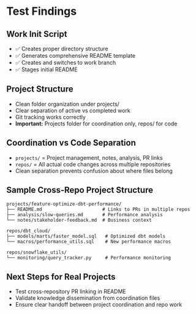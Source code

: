 # Test Findings

## Work Init Script
- ✅ Creates proper directory structure
- ✅ Generates comprehensive README template
- ✅ Creates and switches to work branch
- ✅ Stages initial README

## Project Structure
- Clean folder organization under projects/
- Clear separation of active vs completed work
- Git tracking works correctly
- **Important:** Projects folder for coordination only, repos/ for code

## Coordination vs Code Separation
- `projects/` = Project management, notes, analysis, PR links
- `repos/` = All actual code changes across multiple repositories
- Clean separation prevents confusion about where files belong

## Sample Cross-Repo Project Structure
```
projects/feature-optimize-dbt-performance/
├── README.md                      # Links to PRs in multiple repos
├── analysis/slow-queries.md       # Performance analysis
└── notes/stakeholder-feedback.md  # Business context

repos/dbt_cloud/
├── models/marts/faster_model.sql   # Optimized dbt models
└── macros/performance_utils.sql    # New performance macros

repos/snowflake_utils/
└── monitoring/query_tracker.py     # Performance monitoring
```

## Next Steps for Real Projects
- Test cross-repository PR linking in README
- Validate knowledge dissemination from coordination files
- Ensure clear handoff between project coordination and repo work